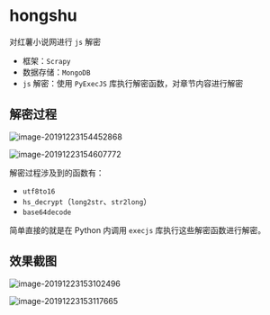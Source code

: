 # hongshu

对红薯小说网进行 `js` 解密

- 框架：`Scrapy`
- 数据存储：`MongoDB`
- `js` 解密：使用 `PyExecJS` 库执行解密函数，对章节内容进行解密

## 解密过程

![image-20191223154452868](https://klause-blog-pictures.oss-cn-shanghai.aliyuncs.com/ipic/2019-12-23-074453.png)

![image-20191223154607772](https://klause-blog-pictures.oss-cn-shanghai.aliyuncs.com/ipic/2019-12-23-074608.png)

解密过程涉及到的函数有：

- `utf8to16`
- `hs_decrypt`（`long2str`、`str2long`）
- `base64decode`

简单直接的就是在 Python 内调用 `execjs` 库执行这些解密函数进行解密。

## 效果截图

![image-20191223153102496](https://klause-blog-pictures.oss-cn-shanghai.aliyuncs.com/ipic/2019-12-23-073103.png)

![image-20191223153117665](https://klause-blog-pictures.oss-cn-shanghai.aliyuncs.com/ipic/2019-12-23-073118.png)